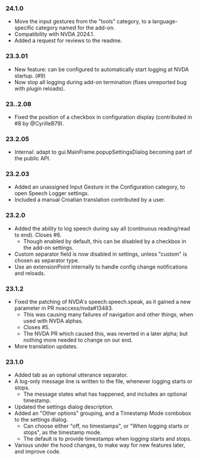 ### 24.1.0

* Move the input gestures from the "tools" category, to a language-specific category named for the add-on.
* Compatibility with NVDA 2024.1.
* Added a request for reviews to the readme.

### 23.3.01

* New feature: can be configured to automatically start logging at NVDA startup. (#9)
* Now stop all logging during add-on termination (fixes unreported bug with plugin reloads).

### 23..2.08

* Fixed the position of a checkbox in configuration display (contributed in #8 by @CyrilleB79).

### 23.2.05

* Internal: adapt to gui.MainFrame.popupSettingsDialog becoming part of the public API.

### 23.2.03

* Added an unassigned Input Gesture in the Configuration category, to open Speech Logger settings.
* Included a manual Croatian translation contributed by a user.

### 23.2.0

* Added the ability to log speech during say all (continuous reading/read to end). Closes #6.
    + Though enabled by default, this can be disabled by a checkbox in the add-on settings.
* Custom separator field is now disabled in settings, unless "custom" is chosen as separator type.
* Use an extensionPoint internally to handle config change notifications and reloads.

### 23.1.2

* Fixed the patching of NVDA's speech.speech.speak, as it gained a new parameter in PR nvaccess/nvda#13483.
    + This was causing many failures of navigation and other things, when used with NVDA alphas.
    + Closes #5.
    + The NVDA PR which caused this, was reverted in a later alpha; but nothing more needed to change on our end.
* More translation updates.

### 23.1.0

* Added tab as an optional utterance separator.
* A log-only message line is written to the file, whenever logging starts or stops.
    - The message states what has happened, and includes an optional timestamp.
* Updated the settings dialog description.
* Added an "Other options" grouping, and a Timestamp Mode combobox to the settings dialog.
    - Can choose either "off, no timestamps", or "When logging starts or stops", as the timestamp mode.
    - The default is to provide timestamps when logging starts and stops.
* Various under the hood changes, to make way for new features later, and improve code.

